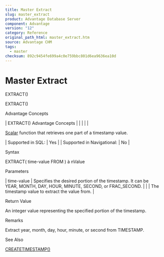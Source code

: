 ```yaml
---
title: Master Extract
slug: master_extract
product: Advantage Database Server
component: Advantage
version: "12"
category: Reference
original_path_html: master_extract.htm
source: Advantage CHM
tags:
  - master
checksum: 892c9454fe699a4c0e759bbc801d6ea9636ea10d
---
```


# Master Extract

EXTRACT()

EXTRACT()

Advantage Concepts

| EXTRACT()  Advantage Concepts |  |  |  |  |

[Scalar](master_supported_scalar_functions.md) function that retrieves one part of a timestamp value.

| Supported in SQL: | Yes |
| Supported in Navigational: | No |

Syntax

EXTRACT( time-value FROM <timestamp> ) à nValue

Parameters

| time-value | Specifies the desired portion of the timestamp. It can be YEAR, MONTH, DAY, HOUR, MINUTE, SECOND, or FRAC\_SECOND. |
| <timestamp> | The timestamp value to extract the value from. |

Return Value

An integer value representing the specified portion of the timestamp.

Remarks

Extract year, month, day, hour, minute, or second from TIMESTAMP.

See Also

[CREATETIMESTAMP()](master_createtimestamp.md)

